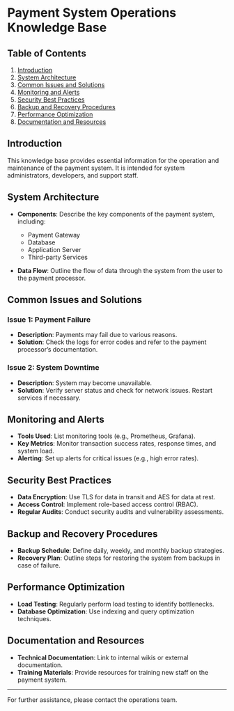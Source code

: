 # Payment System Operations Knowledge Base

## Table of Contents
1. [Introduction](#introduction)
2. [System Architecture](#system-architecture)
3. [Common Issues and Solutions](#common-issues-and-solutions)
4. [Monitoring and Alerts](#monitoring-and-alerts)
5. [Security Best Practices](#security-best-practices)
6. [Backup and Recovery Procedures](#backup-and-recovery-procedures)
7. [Performance Optimization](#performance-optimization)
8. [Documentation and Resources](#documentation-and-resources)

## Introduction
This knowledge base provides essential information for the operation and maintenance of the payment system. It is intended for system administrators, developers, and support staff.

## System Architecture
- **Components**: Describe the key components of the payment system, including:
  - Payment Gateway
  - Database
  - Application Server
  - Third-party Services

- **Data Flow**: Outline the flow of data through the system from the user to the payment processor.

## Common Issues and Solutions
### Issue 1: Payment Failure
- **Description**: Payments may fail due to various reasons.
- **Solution**: Check the logs for error codes and refer to the payment processor’s documentation.

### Issue 2: System Downtime
- **Description**: System may become unavailable.
- **Solution**: Verify server status and check for network issues. Restart services if necessary.

## Monitoring and Alerts
- **Tools Used**: List monitoring tools (e.g., Prometheus, Grafana).
- **Key Metrics**: Monitor transaction success rates, response times, and system load.
- **Alerting**: Set up alerts for critical issues (e.g., high error rates).

## Security Best Practices
- **Data Encryption**: Use TLS for data in transit and AES for data at rest.
- **Access Control**: Implement role-based access control (RBAC).
- **Regular Audits**: Conduct security audits and vulnerability assessments.

## Backup and Recovery Procedures
- **Backup Schedule**: Define daily, weekly, and monthly backup strategies.
- **Recovery Plan**: Outline steps for restoring the system from backups in case of failure.

## Performance Optimization
- **Load Testing**: Regularly perform load testing to identify bottlenecks.
- **Database Optimization**: Use indexing and query optimization techniques.

## Documentation and Resources
- **Technical Documentation**: Link to internal wikis or external documentation.
- **Training Materials**: Provide resources for training new staff on the payment system.

---

For further assistance, please contact the operations team.